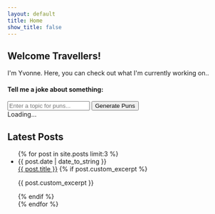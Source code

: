 ```yaml
---
layout: default
title: Home
show_title: false
---
```


<div class="split-container" markdown="1">

<div class="intro-section" markdown="1">

## Welcome Travellers!

I'm Yvonne. Here, you can check out what I'm currently working on..
<h4 class="joke-header">Tell me a joke about something:</h4>

<div class="search-section">
<input
type="text"
id="search-input"
placeholder="Enter a topic for puns..."
class="search-input"
>
<button
id="search-button"
class="search-button"
>Generate Puns</button>
<div id="loading" class="loading-indicator">Loading...</div>
</div>

<div
id="response-container"
class="response-container"
></div>

</div>

<div class="blog-section" markdown="1">

## Latest Posts

<ul class="posts">
{% for post in site.posts limit:3 %}
<li class="post-item">
<div class="post-meta">
<span>{{ post.date | date_to_string }}</span>
</div>
<div class="post-title-container">
<a href="{{ post.url | relative_url }}" title="{{ post.title }}" class="post-link">{{ post.title }}</a>
{% if post.custom_excerpt %}
<p class="post-excerpt">{{ post.custom_excerpt }}</p>
{% endif %}
</div>
</li>
{% endfor %}
</ul>
</div>
</div>

<script src="/assets/js/puns.js"></script>